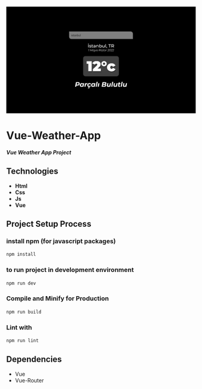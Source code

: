 ![vue_weather_app_1366x768_poster](./git-images/vue_weather_app_1366x768_poster.png)

# Vue-Weather-App

***Vue Weather App Project***

## Technologies
* **Html**
* **Css**
* **Js**
* **Vue**

## Project Setup Process

### install npm (for javascript packages)
```sh
npm install
```
### to run project in development environment
```sh
npm run dev
```

### Compile and Minify for Production
```sh
npm run build
```

### Lint with
```sh
npm run lint
```

## Dependencies
* Vue
* Vue-Router